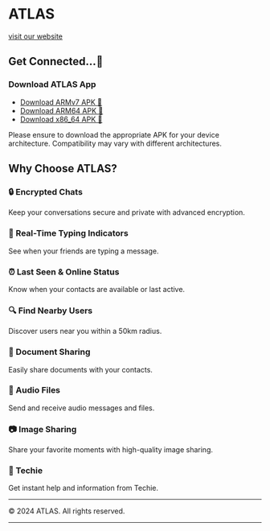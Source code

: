 # ATLAS

[visit our website](https://atlas-download.netlify.app/)

## Get Connected...🔗

### Download ATLAS App

- [Download ARMv7 APK 📲](https://github.com/vishnu-git1524/atlas_web/releases/download/1.0/atlas.apk)
- [Download ARM64 APK 🌟](https://github.com/vishnu-git1524/atlas_web/releases/download/1.0/atlas_v8.apk)
- [Download x86_64 APK 🚀](https://github.com/vishnu-git1524/atlas_web/releases/download/1.0/app_86_64.apk)

Please ensure to download the appropriate APK for your device architecture. Compatibility may vary with different architectures.

## Why Choose ATLAS?

### 🔒 Encrypted Chats
Keep your conversations secure and private with advanced encryption.

### 💬 Real-Time Typing Indicators
See when your friends are typing a message.

### ⏰ Last Seen & Online Status
Know when your contacts are available or last active.

### 🔍 Find Nearby Users
Discover users near you within a 50km radius.

### 📄 Document Sharing
Easily share documents with your contacts.

### 🎵 Audio Files
Send and receive audio messages and files.

### 📷 Image Sharing
Share your favorite moments with high-quality image sharing.

### 🤖 Techie
Get instant help and information from Techie.

---

&copy; 2024 ATLAS. All rights reserved.

---
